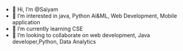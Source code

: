 - 👋 Hi, I’m @Saiyam
- 👀 I’m interested in java, Python Ai&ML, Web Development, Mobile application 
- 🌱 I’m currently learning CSE 
- 💞️ I’m looking to collaborate on web development, Java developer,Python, Data Analytics

<!---
I am havinf a good knowledge in Java, python and I am looking to collaborate with somepne who is wilimg to
 develop web, mobile, applications
--->

